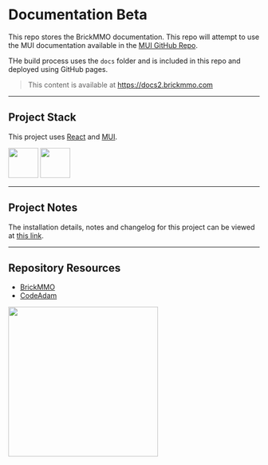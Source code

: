 # Documentation Beta

This repo stores the BrickMMO documentation. This repo will attempt to use the MUI documentation available in the [MUI GitHub Repo](https://github.com/mui/material-ui).

THe build process uses the `docs` folder and is included in this repo and deployed using GitHub pages. 

> This content is available at https://docs2.brickmmo.com

---

## Project Stack

This project uses [React](https://react.dev/) and [MUI](https://mui.com/).

<img src="https://console.codeadam.ca/api/image/react" width="60"> <img src="https://console.codeadam.ca/api/image/mui" width="60">

---

## Project Notes

The installation details, notes and changelog for this project can be viewed at [this link](./notes-v3.md).

---

## Repository Resources

* [BrickMMO](https://brickmmo.com)
* [CodeAdam](https://codeadam.ca)

<a href="https://brickmmo.com">
<img src="https://brickmmo.com/images/brickmmo-logo-horizontal.jpg" width="300">
</a>